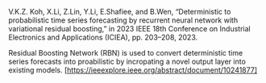 V.K.Z. Koh, X.Li, Z.Lin, Y.Li, E.Shafiee, and B.Wen, “Deterministic to probabilistic time series forecasting by recurrent neural network with variational residual boosting,” in 2023 IEEE 18th Conference on Industrial Electronics and Applications (ICIEA), pp. 203–208, 2023. 

Residual Boosting Network (RBN) is used to convert deterministic time series forecasts into proabilistic by incropating a novel output layer into existing models. [https://ieeexplore.ieee.org/abstract/document/10241877]

